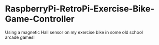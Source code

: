 # RaspberryPi-RetroPi-Exercise-Bike-Game-Controller
Using a magnetic Hall sensor on my exercise bike in some old school arcade games!
